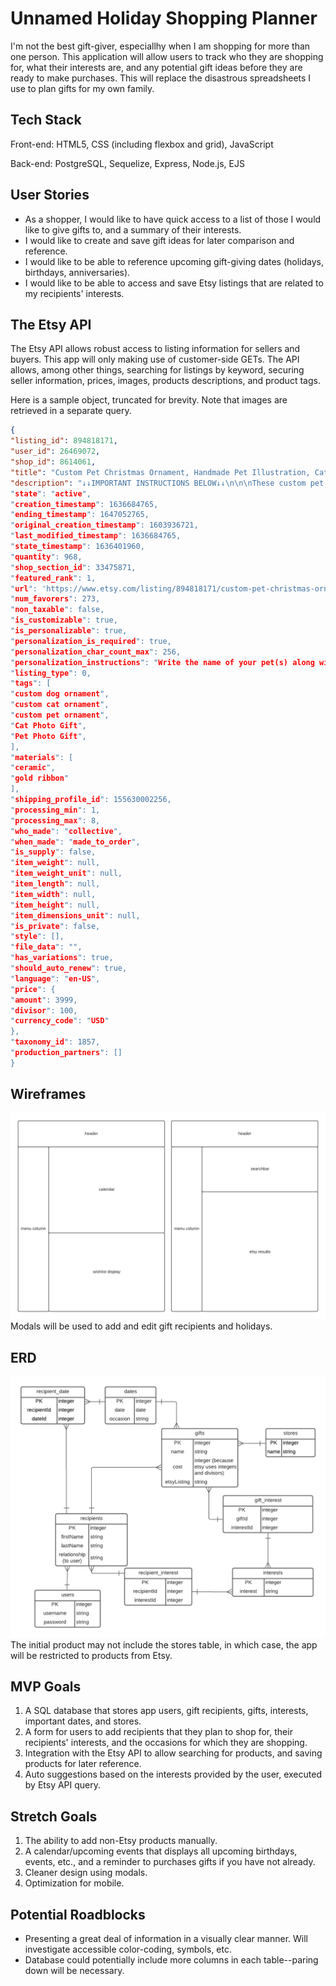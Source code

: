 # Unnamed Holiday Shopping Planner
I'm not the best gift-giver, especiallhy when I am shopping for more than one person. This application will allow users to track who they are shopping for, what their interests are, and any potential gift ideas before they are ready to make purchases. This will replace the disastrous spreadsheets I use to plan gifts for my own family.

## Tech Stack
Front-end: HTML5, CSS (including flexbox and grid), JavaScript

Back-end: PostgreSQL, Sequelize, Express, Node.js, EJS


## User Stories
* As a shopper, I would like to have quick access to a list of those I would like to give gifts to, and a summary of their interests.
* I would like to create and save gift ideas for later comparison and reference.
* I would like to be able to reference upcoming gift-giving dates (holidays, birthdays, anniversaries).
* I would like to be able to access and save Etsy listings that are related to my recipients' interests.

## The Etsy API
The Etsy API allows robust access to listing information for sellers and buyers. This app will only making use of customer-side GETs. The API allows, among other things, searching for listings by keyword, securing seller information, prices, images, products descriptions, and product tags.

Here is a sample object, truncated for brevity. Note that images are retrieved in a separate query.

```JSON
{
"listing_id": 894818171,
"user_id": 26469072,
"shop_id": 8614061,
"title": "Custom Pet Christmas Ornament, Handmade Pet Illustration, Cat Dog Portrait, Ceramic Christmas Tree Decoration, Personalized Gift Photo Xmas",
"description": "↓↓IMPORTANT INSTRUCTIONS BELOW↓↓\n\n\nThese custom pet ornament portraits are the best gift for any animal lover! They are super adorable and will make the perfect addition to your Christmas tree.\n\nEach pet portrait is done by hand (I work with an amazing artist to help out with the many orders!), to order with the help of photos that you will send of your pet!,
"state": "active",
"creation_timestamp": 1636684765,
"ending_timestamp": 1647052765,
"original_creation_timestamp": 1603936721,
"last_modified_timestamp": 1636684765,
"state_timestamp": 1636401960,
"quantity": 968,
"shop_section_id": 33475871,
"featured_rank": 1,
"url": 'https://www.etsy.com/listing/894818171/custom-pet-christmas-ornament-handmade',
"num_favorers": 273,
"non_taxable": false,
"is_customizable": true,
"is_personalizable": true,
"personalization_is_required": true,
"personalization_char_count_max": 256,
"personalization_instructions": "Write the name of your pet(s) along with the accessory (optional) you&#39;d like for each pet. Refer to the listing photo of accessories and write the accessory number.",
"listing_type": 0,
"tags": [
"custom dog ornament",
"custom cat ornament",
"custom pet ornament",
"Cat Photo Gift",
"Pet Photo Gift",
],
"materials": [
"ceramic",
"gold ribbon"
],
"shipping_profile_id": 155630002256,
"processing_min": 1,
"processing_max": 8,
"who_made": "collective",
"when_made": "made_to_order",
"is_supply": false,
"item_weight": null,
"item_weight_unit": null,
"item_length": null,
"item_width": null,
"item_height": null,
"item_dimensions_unit": null,
"is_private": false,
"style": [],
"file_data": "",
"has_variations": true,
"should_auto_renew": true,
"language": "en-US",
"price": {
"amount": 3999,
"divisor": 100,
"currency_code": "USD"
},
"taxonomy_id": 1857,
"production_partners": []
}
```

## Wireframes
![Wireframes](./project-2-wireframes.png)
Modals will be used to add and edit gift recipients and holidays.

## ERD
![ERD](./project-2-ERD.png)
The initial product may not include the stores table, in which case, the app will be restricted to products from Etsy.

## MVP Goals
1. A SQL database that stores app users, gift recipients, gifts, interests, important dates, and stores. 
1. A form for users to add recipients that they plan to shop for, their recipients' interests, and the occasions for which they are shopping.
1. Integration with the Etsy API to allow searching for products, and saving products for later reference.
1. Auto suggestions based on the interests provided by the user, executed by Etsy API query.

## Stretch Goals
1. The ability to add non-Etsy products manually.
1. A calendar/upcoming events that displays all upcoming birthdays, events, etc., and a reminder to purchases gifts if you have not already.
1. Cleaner design using modals.
1. Optimization for mobile.

## Potential Roadblocks
* Presenting a great deal of information in a visually clear manner. Will investigate accessible color-coding, symbols, etc.
* Database could potentially include more columns in each table--paring down will be necessary.

